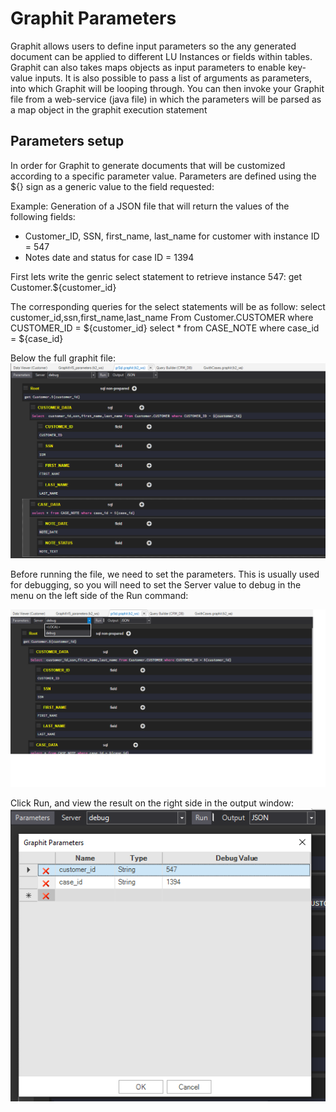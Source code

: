 # Graphit Parameters

Graphit allows users to define input parameters so the any generated document can be applied to different LU Instances or fields within tables. 
Graphit can also takes maps objects as input parameters to enable key-value inputs. It is also possible to pass a list of arguments as parameters, into which Graphit will be looping through.
You can then invoke your Graphit file from a web-service (java file) in which the parameters will be parsed as a map object in the graphit execution statement 

## Parameters setup
In order for Graphit to generate documents that will be customized according to a specific parameter value.
Parameters are defined using the ${} sign as a generic value to the field requested:

Example: 
Generation of a JSON file that will return the values of the following fields:
- Customer_ID, SSN, first_name, last_name for customer with instance ID = 547
- Notes date and status for case ID = 1394

First lets write the genric select statement to retrieve instance 547:
get Customer.${customer_id}

The corresponding queries for the select statements will be as follow:
select  customer_id,ssn,first_name,last_name From Customer.CUSTOMER where CUSTOMER_ID = ${customer_id}
select * from CASE_NOTE where case_id = ${case_id}

Below the full graphit file:
![](/articles/15_web_services/17_Graphit/images/35_graphit_with_parameters.png)

Before running the file, we need to set the parameters. This is usually used for debugging, so you will need to set the Server value to debug in the menu on the left side of the Run command:

![](/articles/15_web_services/17_Graphit/images/36_graphit_with_parameters.png)

Click Run, and view the result on the right side in the output window:
![](/articles/15_web_services/17_Graphit/images/38_graphit_with_parameters.png)








